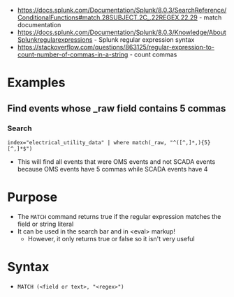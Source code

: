 - https://docs.splunk.com/Documentation/Splunk/8.0.3/SearchReference/ConditionalFunctions#match.28SUBJECT.2C_.22REGEX.22.29 - match documentation
- https://docs.splunk.com/Documentation/Splunk/8.0.3/Knowledge/AboutSplunkregularexpressions - Splunk regular expression syntax
- https://stackoverflow.com/questions/863125/regular-expression-to-count-number-of-commas-in-a-string - count commas
# Examples
## Find events whose _raw field contains 5 commas
### Search
```
index="electrical_utility_data" | where match(_raw, "^([^,]*,){5}[^,]*$")
```
- This will find all events that were OMS events and not SCADA events because OMS events have 5 commas while SCADA events have 4
# Purpose
- The `MATCH` command returns true if the regular expression matches the field or string literal
- It can be used in the search bar and in \<eval> markup!
  - However, it only returns true or false so it isn't very useful
# Syntax
- `MATCH (<field or text>, "<regex>")`